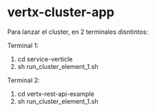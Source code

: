 # vertx-cluster-app

Para lanzar el cluster, en 2 terminales disntintos:

Terminal 1:
  1. cd service-verticle
  2. sh run_cluster_element_1.sh
  
Terminal 2:
  1. cd vertx-rest-api-example
  2. sh run_cluster_element_1.sh

